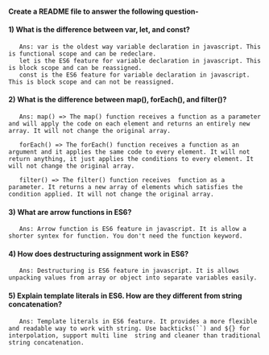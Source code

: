 #### Create a README file to answer the following question-


#### 1) What is the difference between var, let, and const? 
       Ans: var is the oldest way variable declaration in javascript. This is functional scope and can be redeclare.
       let is the ES6 feature for variable declaration in javascript. This is block scope and can be reassigned.
       const is the ES6 feature for variable declaration in javascript. This is block scope and can not be reassigned.

#### 2) What is the difference between map(), forEach(), and filter()? 
       Ans: map() => The map() function receives a function as a parameter and will apply the code on each element and returns an entirely new array. It will not change the original array.

       forEach() => The forEach() function receives a function as an argument and it applies the same code to every element. It will not return anything, it just applies the conditions to every element. It will not change the original array.

       filter() => The filter() function receives  function as a parameter. It returns a new array of elements which satisfies the condition applied. It will not change the original array.

#### 3) What are arrow functions in ES6?
       Ans: Arrow function is ES6 feature in javascript. It is allow a shorter syntex for function. You don't need the function keyword.

#### 4) How does destructuring assignment work in ES6?
       Ans: Destructuring is ES6 feature in javascript. It is allows unpacking values from array or object into separate variables easily.

#### 5) Explain template literals in ES6. How are they different from string concatenation?
       Ans: Template literals in ES6 feature. It provides a more flexible and readable way to work with string. Use backticks(``) and ${} for interpolation, support multi line  string and cleaner than traditional string concatenation. 
